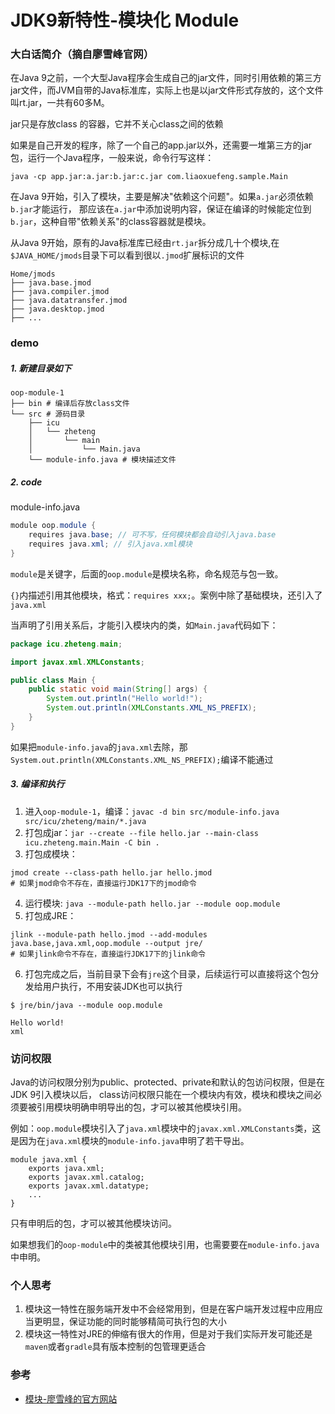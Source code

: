 # JDK9新特性-模块化 Module

### 大白话简介（摘自廖雪峰官网）

在Java 9之前，一个大型Java程序会生成自己的jar文件，同时引用依赖的第三方jar文件，而JVM自带的Java标准库，实际上也是以jar文件形式存放的，这个文件叫rt.jar，一共有60多M。

jar只是存放class 的容器，它并不关心class之间的依赖

如果是自己开发的程序，除了一个自己的app.jar以外，还需要一堆第三方的jar包，运行一个Java程序，一般来说，命令行写这样：

`java -cp app.jar:a.jar:b.jar:c.jar com.liaoxuefeng.sample.Main`

在Java 9开始，引入了模块，主要是解决"依赖这个问题"。如果`a.jar`必须依赖`b.jar`才能运行，
那应该在`a.jar`中添加说明内容，保证在编译的时候能定位到`b.jar`，这种自带"依赖关系"的class容器就是模块。

从Java 9开始，原有的Java标准库已经由`rt.jar`拆分成几十个模块,在`$JAVA_HOME/jmods`目录下可以看到很以`.jmod`扩展标识的文件

```tree
Home/jmods
├── java.base.jmod
├── java.compiler.jmod
├── java.datatransfer.jmod
├── java.desktop.jmod
├── ...
```

### demo

#####  1. 新建目录如下
```tree
oop-module-1
├── bin # 编译后存放class文件
└── src # 源码目录
    ├── icu
    │   └── zheteng
    │       └── main
    │           └── Main.java
    └── module-info.java # 模块描述文件
```

##### 2. code

module-info.java

```java
module oop.module {
    requires java.base; // 可不写，任何模块都会自动引入java.base
    requires java.xml; // 引入java.xml模块
}
```

`module`是关键字，后面的`oop.module`是模块名称，命名规范与包一致。

`{}`内描述引用其他模块，格式：`requires xxx;`。案例中除了基础模块，还引入了`java.xml`

当声明了引用关系后，才能引入模块内的类，如`Main.java`代码如下：

```java
package icu.zheteng.main;

import javax.xml.XMLConstants;

public class Main {
    public static void main(String[] args) {
        System.out.println("Hello world!");
        System.out.println(XMLConstants.XML_NS_PREFIX);
    }
}
```
如果把`module-info.java`的`java.xml`去除，那`System.out.println(XMLConstants.XML_NS_PREFIX);`编译不能通过

##### 3. 编译和执行

1. 进入`oop-module-1`，编译：`javac -d bin src/module-info.java src/icu/zheteng/main/*.java`
2. 打包成jar：`jar --create --file hello.jar --main-class icu.zheteng.main.Main -C bin .`
3. 打包成模块：
```
jmod create --class-path hello.jar hello.jmod
# 如果jmod命令不存在，直接运行JDK17下的jmod命令
```
4. 运行模块: `java --module-path hello.jar --module oop.module`
5. 打包成JRE：
```
jlink --module-path hello.jmod --add-modules java.base,java.xml,oop.module --output jre/
# 如果jlink命令不存在，直接运行JDK17下的jlink命令
```
6. 打包完成之后，当前目录下会有`jre`这个目录，后续运行可以直接将这个包分发给用户执行，不用安装JDK也可以执行
```
$ jre/bin/java --module oop.module

Hello world!
xml
 ```

### 访问权限

Java的访问权限分别为public、protected、private和默认的包访问权限，但是在JDK 9引入模块以后，
class访问权限只能在一个模块内有效，模块和模块之间必须要被引用模块明确申明导出的包，才可以被其他模块引用。

例如：`oop.module`模块引入了`java.xml`模块中的`javax.xml.XMLConstants`类，这是因为在`java.xml`模块的`module-info.java`申明了若干导出。
```
module java.xml {
    exports java.xml;
    exports javax.xml.catalog;
    exports javax.xml.datatype;
    ...
}
```
只有申明后的包，才可以被其他模块访问。

如果想我们的`oop-module`中的类被其他模块引用，也需要要在`module-info.java`中申明。

### 个人思考

1. 模块这一特性在服务端开发中不会经常用到，但是在客户端开发过程中应用应当更明显，保证功能的同时能够精简可执行包的大小
2. 模块这一特性对JRE的伸缩有很大的作用，但是对于我们实际开发可能还是`maven`或者`gradle`具有版本控制的包管理更适合

### 参考

- [模块-廖雪峰的官方网站](https://www.liaoxuefeng.com/wiki/1252599548343744/1281795926523938)